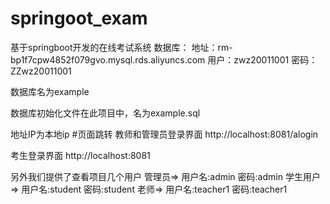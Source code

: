 # springoot_exam
基于springboot开发的在线考试系统
数据库：
地址：rm-bp1f7cpw4852f079gvo.mysql.rds.aliyuncs.com
用户：zwz20011001
密码：ZZwz20011001

数据库名为example

数据库初始化文件在此项目中，名为example.sql


地址IP为本地ip
#页面跳转
教师和管理员登录界面
http://localhost:8081/alogin

考生登录界面
http://localhost:8081


另外我们提供了查看项目几个用户
	管理员=>     用户名:admin    密码:admin
	学生用户=>     用户名:student   密码:student
	老师=>      用户名:teacher1  密码:teacher1